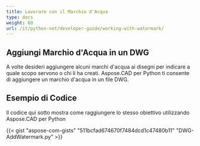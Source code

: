 ```yaml
---
title: Lavorare con il Marchio d'Acqua
type: docs
weight: 60
url: /it/python-net/developer-guide/working-with-watermark/
---
```


## **Aggiungi Marchio d'Acqua in un DWG**

A volte desideri aggiungere alcuni marchi d'acqua ai disegni per indicare a quale scopo servono o chi li ha creati. Aspose.CAD per Python ti consente di aggiungere un marchio d'acqua in un file DWG.

## Esempio di Codice

Il codice qui sotto mostra come raggiungere lo stesso obiettivo utilizzando Aspose.CAD per Python

{{< gist "aspose-com-gists" "511bcfad674670f7484dcd1c47480b11" "DWG-AddWatermark.py" >}}
